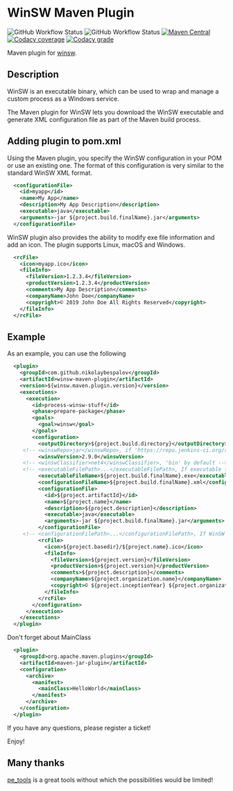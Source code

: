 # WinSW Maven Plugin

![GitHub Workflow Status](https://img.shields.io/github/actions/workflow/status/nikolaybespalov/winsw-maven-plugin/build.yml?label=Build)
![GitHub Workflow Status](https://img.shields.io/github/actions/workflow/status/nikolaybespalov/winsw-maven-plugin/deploy.yml?label=Deploy)
[![Maven Central](https://img.shields.io/maven-central/v/com.github.nikolaybespalov/winsw-maven-plugin.svg?label=Maven%20Central)](https://search.maven.org/search?q=g:%22com.github.nikolaybespalov%22%20AND%20a:%22winsw-maven-plugin%22)
[![Codacy coverage](https://img.shields.io/codacy/coverage/76a37ca267664b63bb71d5cd79b8df25?color=GREEN)](https://app.codacy.com/gh/nikolaybespalov/winsw-maven-plugin)
[![Codacy grade](https://img.shields.io/codacy/grade/76a37ca267664b63bb71d5cd79b8df25)](https://app.codacy.com/gh/nikolaybespalov/winsw-maven-plugin)

Maven plugin for [winsw](https://github.com/kohsuke/winsw).

## Description
WinSW is an executable binary, which can be used to wrap and manage a custom process as a Windows service.

The Maven plugin for WinSW lets you download the WinSW executable and generate XML configuration file as part of the Maven build process.

## Adding plugin to pom.xml

Using the Maven plugin, you specify the WinSW configuration in your POM or use an existing one. 
The format of this configuration is very similar to the standard WinSW XML format.

```xml
  <configurationFile>
    <id>myapp</id>
    <name>My App</name>
    <description>My App Description</description>
    <executable>java</executable>
    <arguments>-jar ${project.build.finalName}.jar</arguments>
  </configurationFile>
```

WinSW plugin also provides the ability to modify exe file information and add an icon. The plugin supports Linux, macOS and Windows.

```xml
  <rcFile>
    <icon>myapp.ico</icon>
    <fileInfo>
      <fileVersion>1.2.3.4</fileVersion>
      <productVersion>1.2.3.4</productVersion>
      <comments>My App Description</comments>
      <companyName>John Doe</companyName>
      <copyright>© 2019 John Doe All Rights Reserved</copyright>
    </fileInfo>
  </rcFile>
```

## Example

As an example, you can use the following

```xml
  <plugin>
    <groupId>com.github.nikolaybespalov</groupId>
    <artifactId>winsw-maven-plugin</artifactId>
    <version>${winsw.maven.plugin.version}</version>
    <executions>
      <execution>
        <id>process-winsw-stuff</id>
        <phase>prepare-package</phase>
        <goals>
          <goal>winsw</goal>
        </goals>
        <configuration>
          <outputDirectory>${project.build.directory}</outputDirectory>
     <!-- <winswRepo>jar</winswRepo>, if 'https://repo.jenkins-ci.org/releases/' is unreachable -->
          <winswVersion>2.9.0</winswVersion>
     <!-- <winswClassifier>net4</winswClassifier>, 'bin' by default -->
     <!-- <executableFilePath>...</executableFilePath>, If executable file already exists -->
          <executableFileName>${project.build.finalName}.exe</executableFileName>
          <configurationFileName>${project.build.finalName}.xml</configurationFileName>
          <configurationFile>
            <id>${project.artifactId}</id>
            <name>${project.name}</name>
            <description>${project.description}</description>
            <executable>java</executable>
            <arguments>-jar ${project.build.finalName}.jar</arguments>
          </configurationFile>
     <!-- <configurationFilePath>...</configurationFilePath>, If WinSW Configuration File already exists -->
          <rcFile>
            <icon>${project.basedir}/${project.name}.ico</icon>
            <fileInfo>
              <fileVersion>${project.version}</fileVersion>
              <productVersion>${project.version}</productVersion>
              <comments>${project.description}</comments>
              <companyName>${project.organization.name}</companyName>
              <copyright>© ${project.inceptionYear} ${project.organization.name} All Rights Reserved</copyright>
            </fileInfo>
          </rcFile>
        </configuration>
      </execution>
    </executions>
  </plugin>
```

Don't forget about MainClass

```xml
  <plugin>
    <groupId>org.apache.maven.plugins</groupId>
    <artifactId>maven-jar-plugin</artifactId>
    <configuration>
      <archive>
        <manifest>
          <mainClass>HelloWorld</mainClass>
        </manifest>
      </archive>
    </configuration>
  </plugin>
```

If you have any questions, please register a ticket!

Enjoy!

## Many thanks

[pe_tools](https://github.com/avast/pe_tools) is a great tools without which the possibilities would be limited!
